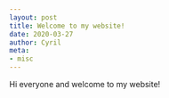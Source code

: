 ```yaml
---
layout: post
title: Welcome to my website!
date: 2020-03-27
author: Cyril
meta: 
- misc
---
```


Hi everyone and welcome to my website!

